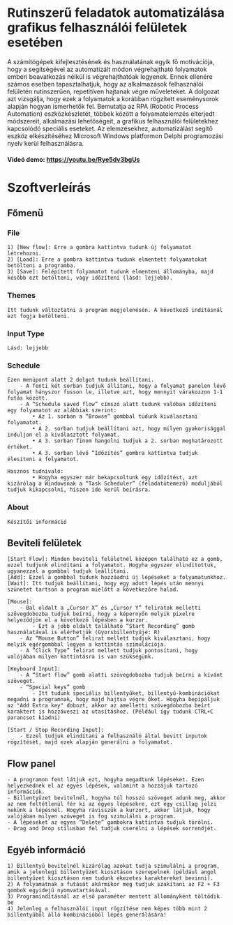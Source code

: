 # Rutinszerű feladatok automatizálása grafikus felhasználói felületek esetében

A számítógépek kifejlesztésének és használatának egyik fő motivációja, hogy a segítségével az automatizált módon végrehajtható folyamatok emberi beavatkozás nélkül is végrehajthatóak legyenek. Ennek ellenére számos esetben tapasztalhatjuk, hogy az alkalmazások felhasználói felületén rutinszerűen, repetitíven hajtanak végre műveleteket. A dolgozat azt vizsgálja, hogy ezek a folyamatok a korábban rögzített eseménysorok alapján hogyan ismerhetők fel. Bemutatja az RPA (Robotic Process Automation) eszközkészletét, többek között a folyamatelemzés elterjedt módszereit, alkalmazási lehetőségeit, a grafikus felhasználói felületekhez kapcsolódó speciális eseteket. Az elemzésekhez, automatizálást segítő eszköz elkészítéséhez Microsoft Windows platformon Delphi programozási nyelv kerül felhasználásra.

#### Videó demo: https://youtu.be/Rye5dv3bgUs

# Szoftverleírás

## Főmenü
### File

	1) [New flow]: Erre a gombra kattintva tudunk új folyamatot létrehozni.
	2) [Load]: Erre a gombra kattintva tudunk elmentett folyamatokat betölteni a programba.
	3) [Save]: Felépített folyamatot tudunk elmenteni állományba, majd később ezt betölteni, vagy időzíteni (lásd: lejjebb).
		
### Themes
	Itt tudunk változtatni a program megjelenésén. A következő indításnál ezt fogja betölteni.
### Input Type
	Lásd: lejjebb
### Schedule
	Ezen menüpont alatt 2 dolgot tudunk beállítani.
		- A fenti két sorban tudjuk állítani, hogy a folyamat panelen lévő folyamat hányszor fusson le, illetve azt, hogy mennyit várakozzon 1-1 futás között.
		- A “Schedule saved flow” címszó alatt tudunk valóban időzíteni egy folyamatot az alábbiak szerint:
			• Az 1. sorban a “Browse” gombbal tudunk kiválasztani folyamatot.
			• A 2. sorban tudjuk beállítani azt, hogy milyen gyakorisággal induljon el a kiválasztott folyamat.
			• A 3. sorban finom hangolni tudjuk a 2. sorban meghatározott értéket.
			• A 3. sorban lévő “Időzítés” gombra kattintva tudjuk élesíteni a folyamatot.
	
	Hasznos tudnivaló:
			• Hogyha egyszer már bekapcsoltunk egy időzítést, azt kizárólag a Windowsnak a “Task Scheduler” (feladatütemező) moduljából tudjuk kikapcsolni, hiszen ide kerül beírásra.
### About
	Készítői információ
	
## Beviteli felületek
	[Start Flow]: Minden beviteli felületnél középen található ez a gomb, ezzel tudjunk elindítani a folyamatot. Hogyha egyszer elindítottuk, ugyanezzel a gombbal tudjuk leállítani.
	[Add]: Ezzel a gombbal tudunk hozzáadni új lépéseket a folyamatunkhoz.
	[Wait]: Itt tudjuk beállítani, hogy egy adott lépés után mennyi szünetet tartson a program mielőtt a következőre halad.
		
	[Mouse]:
		- Bal oldalt a „Cursor X” és „Cursor Y” feliratok melletti szövegdobozba tudjuk beírni, hogy a képernyőn melyik pixelre helyeződjön el a következő lépésben a kurzor.
			- Ezt a jobb oldalt található “Start Recording” gomb használatával is elérhetjük (Gyorsbillentyűje: R)
		- Az “Mouse Button” felirat mellett tudjuk kiválasztani, hogy melyik egérgombbal legyen a kattintás szimulációja.
		- A ”Click Type” felirat mellett tudjuk pontosítani, hogy valójában milyen kattintásra is van szükségünk.	
	
	[Keyboard Input]:
		- A “Start flow” gomb alatti szövegdobozba tudjuk beírni a kívánt szöveget.
		- “Special keys” gomb
			- Itt tudunk speciális billentyűket, billentyű-kombinációkat megadni a programnak, hogy majd hajtsa végre őket. Hogyha bepipáljuk az "Add Extra key" dobozt, akkor az amelletti szövegdobozba beírt karaktert is hozzáveszi az utasításhoz. (Például így tudunk CTRL+C parancsot kiadni)
	
	[Start / Stop Recording Input]:
		- Ezzel tudjuk elindítani a felhasználó által bevitt inputok rögzítését, majd ezek alapján generálni a folyamatot.
	
## Flow panel
	- A programon fent látjuk ezt, hogyha megadtunk lépéseket. Ezen helyezkednek el az egyes lépések, valamint a hozzájuk tartozó információk.
	- Billentyűzet bevitelnél, hogyha túl hosszú szöveget adunk meg, akkor az nem feltétlenül fér ki az egyes lépésekre, ezt egy csillag jelzi nekünk a lépésnél. Hogyha rávisszük a kurzort, akkor látjuk, hogy valójában milyen szöveget is fog szimulálni a program.
	- A lépéseket az egyes “Delete” gombokra kattintva tudjuk törölni.
	- Drag and Drop stílusban fel tudjuk cserélni a lépések sorrendjét.

## Egyéb információ
	1) Billentyű bevitelnél kizárólag azokat tudja szimulálni a program, amik a jelenlegi billentyűzet kiosztáson szerepelnek (például angol billentyűzet kiosztáson nem tudunk ékezetes karaktereket bevinni).
	2) A folyamatnak a futását akármikor meg tudjuk szakítani az F2 + F3 gombok egyidejű nyomvatartásával.
	3) Programindításnál az első paraméter mentett állományként töltődik be
	4) Jelenleg a felhasználói input rögzítése nem képes több mint 2 billentyűből álló kombinációból lépés generálására!
